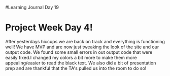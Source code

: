 #Learning Journal Day 19

# Project Week Day 4!
After yesterdays hiccups we are back on track and everything is functioning well! We have MVP and are now just tweaking the look of the site and our output code.
We found some small errors in out output code that were easily fixed.I changed my colors a bit more to make them more appealing/easier to read the black text.
We also did a bit of presentation prep and are thankful that the TA's pulled us into the room to do so!
